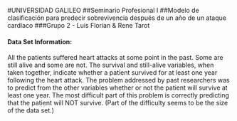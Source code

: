 #UNIVERSIDAD GALILEO
##Seminario Profesional I
##Modelo de clasificación para predecir sobrevivencia después de un año de un ataque cardíaco
###Grupo 2 - Luis Florian & Rene Tarot

#### Data Set Information:
All the patients suffered heart attacks at some point in the past. Some are still alive and some are not. The survival and still-alive variables, when taken together, indicate whether a patient survived for at least one year following the heart attack.
The problem addressed by past researchers was to predict from the other variables whether or not the patient will survive at least one year. The most difficult part of this problem is correctly predicting that the patient will NOT survive. (Part of the difficulty seems to be the size of the data set.)

 
